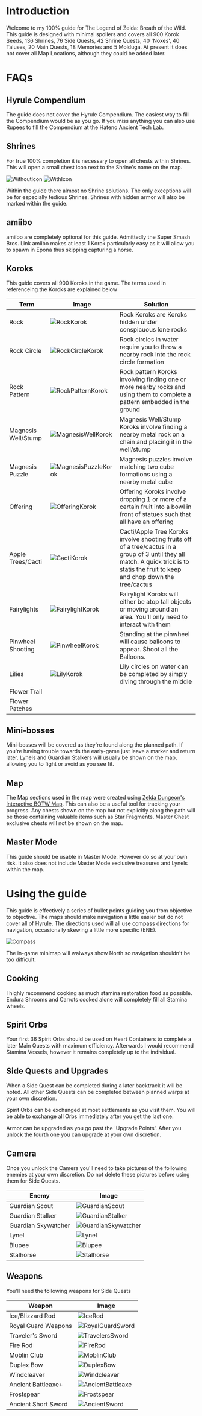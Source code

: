 # Introduction

Welcome to my 100% guide for The Legend of Zelda: Breath of the Wild. This guide is designed with minimal spoilers and covers all 900 Korok Seeds, 136 Shrines, 76 Side Quests, 42 Shrine Quests, 40 'Noxes', 40 Taluses, 20 Main Quests, 18 Memories and 5 Molduga. At present it does not cover all Map Locations, although they could be added later.

# FAQs

## Hyrule Compendium

The guide does not cover the Hyrule Compendium. The easiest way to fill the Compendium would be as you go. If you miss anything you can also use Rupees to fill the Compendium at the Hateno Ancient Tech Lab.

## Shrines

For true 100% completion it is necessary to open all chests within Shrines. This will open a small chest icon next to the Shrine's name on the map.

![WithoutIcon](images/chestIconless.png)
![WithIcon](images/chestIcon.png)

Within the guide there almost no Shrine solutions. The only exceptions will be for especially tedious Shrines. Shrines with hidden armor will also be marked within the guide.

## amiibo

amiibo are completely optional for this guide. Admittedly the Super Smash Bros. Link amiibo makes at least 1 Korok particularly easy as it will allow you to spawn in Epona thus skipping capturing a horse.

## Koroks

This guide covers all 900 Koroks in the game. The terms used in referenceing the Koroks are explained below

| Term | Image | Solution |
| ---- | ----- | -------- |
| Rock | ![RockKorok](images/rockKorok.png) | Rock Koroks are Koroks hidden under conspicuous lone rocks |
| Rock Circle | ![RockCircleKorok](images/rockCircleKorok.png) | Rock circles in water require you to throw a nearby rock into the rock circle formation |
| Rock Pattern | ![RockPatternKorok](images/rockPatternKorok.png) | Rock pattern Koroks involving finding one or more nearby rocks and using them to complete a pattern embedded in the ground |
| Magnesis Well/Stump | ![MagnesisWellKorok](images/magnesisWellKorok.png) | Magnesis Well/Stump Koroks involve finding a nearby metal rock on a chain and placing it in the well/stump |
| Magnesis Puzzle | ![MagnesisPuzzleKorok](images/magnesisPuzzleKorok.png) | Magnesis puzzles involve matching two cube formations using a nearby metal cube |
| Offering | ![OfferingKorok](images/offeringKorok.png) | Offering Koroks involve dropping 1 or more of a certain fruit into a bowl in front of statues such that all have an offering |
| Apple Trees/Cacti | ![CactiKorok](images/cactiKorok.png) | Cacti/Apple Tree Koroks involve shooting fruits off of a tree/cactus in a group of 3 until they all match. A quick trick is to statis the fruit to keep and chop down the tree/cactus |
| Fairylights | ![FairylightKorok](images/fairylightKorok.png) | Fairylight Koroks will either be atop tall objects or moving around an area. You'll only need to interact with them |
| Pinwheel Shooting | ![PinwheelKorok](images/pinwheelKorok.png) | Standing at the pinwheel will cause balloons to appear. Shoot all the Balloons. |
| Lilies | ![LilyKorok](images/lilyKorok.png) | Lily circles on water can be completed by simply diving through the middle |
| Flower Trail |
| Flower Patches |

## Mini-bosses

Mini-bosses will be covered as they're found along the planned path. If you're having trouble towards the early-game just leave a marker and return later. Lynels and Guardian Stalkers will usually be shown on the map, allowing you to fight or avoid as you see fit.

## Map

The Map sections used in the map were created using [Zelda Dungeon's Interactive BOTW Map](https://www.zeldadungeon.net/breath-of-the-wild-interactive-map/). This can also be a useful tool for tracking your progress. Any chests shown on the map but not explicitly along the path will be those containing valuable items such as Star Fragments. Master Chest exclusive chests will not be shown on the map.

## Master Mode

This guide should be usable in Master Mode. However do so at your own risk. It also does not include Master Mode exclusive treasures and Lynels within the map.

# Using the guide

This guide is effectively a series of bullet points guiding you from objective to objective. The maps should make navigation a little easier but do not cover all of Hyrule. The directions used will all use compass directions for navigation, occasionally skewing a little more specific (ENE).

![Compass](images/compass.png)

The in-game minimap will walways show North so navigation shouldn't be too difficult.

## Cooking

I highly recommend cooking as much stamina restoration food as possible. Endura Shrooms and Carrots cooked alone will completely fill all Stamina wheels.

## Spirit Orbs

Your first 36 Spirit Orbs should be used on Heart Containers to complete a later Main Quests with maximum efficiency. Afterwards I would recommend Stamina Vessels, however it remains completely up to the individual.

## Side Quests and Upgrades

When a Side Quest can be completed during a later backtrack it will be noted. All other Side Quests can be completed between planned warps at your own discretion.

Spirit Orbs can be exchanged at most settlements as you visit them. You will be able to exchange all Orbs immediately after you get the last one.

Armor can be upgraded as you go past the 'Upgrade Points'. After you unlock the fourth one you can upgrade at your own discretion.

## Camera

Once you unlock the Camera you'll need to take pictures of the following enemies at your own discretion. Do not delete these pictures before using them for Side Quests.

| Enemy | Image |
| ----- | ----- |
| Guardian Scout | ![GuardianScout](images/guardianScount.png) |
| Guardian Stalker | ![GuardianStalker](images/guardianStalker.png) |
| Guardian Skywatcher | ![GuardianSkywatcher](images/guardianSkywatcher.png) |
| Lynel | ![Lynel](images/lynel.png) |
| Blupee | ![Blupee](images/blupee.png) |
| Stalhorse | ![Stalhorse](images/stalhorse.png) |

## Weapons

You'll need the following weapons for Side Quests

| Weapon | Image |
| ------ | ----- |
| Ice/Blizzard Rod | ![IceRod](images/iceRod.png) |
| Royal Guard Weapons | ![RoyalGuardSword](images/royalGuardSword.png) |
| Traveler's Sword | ![TravelersSword](images/travelersSword.png) |
| Fire Rod | ![FireRod](images/fireRod.png) |
| Moblin Club | ![MoblinClub](images/moblinClub.png) |
| Duplex Bow | ![DuplexBow](images/duplexBow.png) |
| Windcleaver | ![Windcleaver](images/windcleaver.png) |
| Ancient Battleaxe+ | ![AncientBattleaxe](images/ancientBattleaxe.png) |
| Frostspear | ![Frostspear](images/frostspear.png) |
| Ancient Short Sword | ![AncientSword](images/ancientSword.png) |
